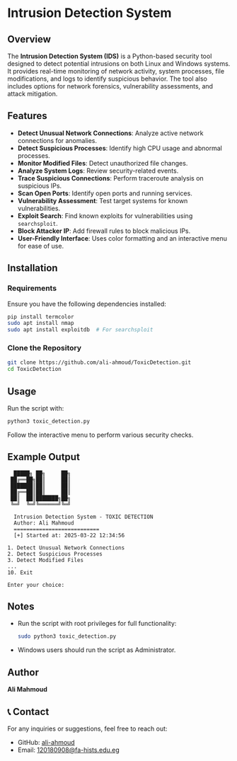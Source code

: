 # Intrusion Detection System

## Overview
The **Intrusion Detection System (IDS)** is a Python-based security tool designed to detect potential intrusions on both Linux and Windows systems. It provides real-time monitoring of network activity, system processes, file modifications, and logs to identify suspicious behavior. The tool also includes options for network forensics, vulnerability assessments, and attack mitigation.

## Features
- **Detect Unusual Network Connections**: Analyze active network connections for anomalies.
- **Detect Suspicious Processes**: Identify high CPU usage and abnormal processes.
- **Monitor Modified Files**: Detect unauthorized file changes.
- **Analyze System Logs**: Review security-related events.
- **Trace Suspicious Connections**: Perform traceroute analysis on suspicious IPs.
- **Scan Open Ports**: Identify open ports and running services.
- **Vulnerability Assessment**: Test target systems for known vulnerabilities.
- **Exploit Search**: Find known exploits for vulnerabilities using `searchsploit`.
- **Block Attacker IP**: Add firewall rules to block malicious IPs.
- **User-Friendly Interface**: Uses color formatting and an interactive menu for ease of use.

## Installation
### Requirements
Ensure you have the following dependencies installed:
```bash
pip install termcolor
sudo apt install nmap
sudo apt install exploitdb  # For searchsploit
```

### Clone the Repository
```bash
git clone https://github.com/ali-ahmoud/ToxicDetection.git
cd ToxicDetection
```

## Usage
Run the script with:
```bash
python3 toxic_detection.py
```

Follow the interactive menu to perform various security checks.

## Example Output
```
  █████╗ ██╗     ██╗
 ██╔══██╗██║     ██║
 ███████║██║     ██║
 ██╔══██║██║     ██║
 ██║  ██║███████╗██╗
 ╚═╝  ╚═╝╚══════╝╚═╝

  Intrusion Detection System - TOXIC DETECTION
  Author: Ali Mahmoud
  ===========================
  [+] Started at: 2025-03-22 12:34:56

1. Detect Unusual Network Connections
2. Detect Suspicious Processes
3. Detect Modified Files
...
10. Exit

Enter your choice:
```

## Notes
- Run the script with root privileges for full functionality:
  ```bash
  sudo python3 toxic_detection.py
  ```
- Windows users should run the script as Administrator.


## Author
**Ali Mahmoud**


## 📞 Contact
For any inquiries or suggestions, feel free to reach out:
- GitHub: [ali-ahmoud](https://github.com/ali-ahmoud)
- Email: 120180908@fa-hists.edu.eg
